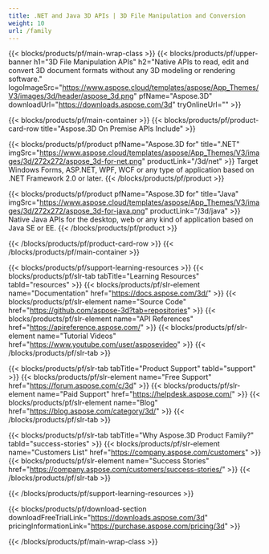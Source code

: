 ```yaml
---
title: .NET and Java 3D APIs | 3D File Manipulation and Conversion 
weight: 10
url: /family
---
```


{{< blocks/products/pf/main-wrap-class >}}
{{< blocks/products/pf/upper-banner h1="3D File Manipulation APIs" h2="Native APIs to read, edit and convert 3D document formats without any 3D modeling or rendering software." logoImageSrc="https://www.aspose.cloud/templates/aspose/App_Themes/V3/images/3d/header/aspose_3d.png" pfName="Aspose.3D" downloadUrl="https://downloads.aspose.com/3d" tryOnlineUrl="" >}}

{{< blocks/products/pf/main-container >}}
{{< blocks/products/pf/product-card-row title="Aspose.3D On Premise APIs Include" >}}

{{< blocks/products/pf/product pfName="Aspose.3D for" title=".NET" imgSrc="https://www.aspose.cloud/templates/aspose/App_Themes/V3/images/3d/272x272/aspose_3d-for-net.png" productLink="/3d/net" >}}
Target Windows Forms, ASP.NET, WPF, WCF or any type of application based on .NET Framework 2.0 or later.
{{< /blocks/products/pf/product >}}

{{< blocks/products/pf/product pfName="Aspose.3D for" title="Java" imgSrc="https://www.aspose.cloud/templates/aspose/App_Themes/V3/images/3d/272x272/aspose_3d-for-java.png" productLink="/3d/java" >}}
Native Java APIs for the desktop, web or any kind of application based on Java SE or EE.
{{< /blocks/products/pf/product >}}

{{< /blocks/products/pf/product-card-row >}}
{{< /blocks/products/pf/main-container >}}

{{< blocks/products/pf/support-learning-resources >}}
{{< blocks/products/pf/slr-tab tabTitle="Learning Resources" tabId="resources" >}}
{{< blocks/products/pf/slr-element name="Documentation" href="https://docs.aspose.com/3d/" >}}
{{< blocks/products/pf/slr-element name="Source Code" href="https://github.com/aspose-3d?tab=repositories" >}}
{{< blocks/products/pf/slr-element name="API References" href="https://apireference.aspose.com/" >}}
{{< blocks/products/pf/slr-element name="Tutorial Videos" href="https://www.youtube.com/user/asposevideo" >}}
{{< /blocks/products/pf/slr-tab >}}

{{< blocks/products/pf/slr-tab tabTitle="Product Support" tabId="support" >}}
{{< blocks/products/pf/slr-element name="Free Support" href="https://forum.aspose.com/c/3d" >}}
{{< blocks/products/pf/slr-element name="Paid Support" href="https://helpdesk.aspose.com/" >}}
{{< blocks/products/pf/slr-element name="Blog" href="https://blog.aspose.com/category/3d/" >}}
{{< /blocks/products/pf/slr-tab >}}

{{< blocks/products/pf/slr-tab tabTitle="Why Aspose.3D Product Family?" tabId="success-stories" >}}
{{< blocks/products/pf/slr-element name="Customers List" href="https://company.aspose.com/customers" >}}
{{< blocks/products/pf/slr-element name="Success Stories" href="https://company.aspose.com/customers/success-stories/" >}}
{{< /blocks/products/pf/slr-tab >}}

{{< /blocks/products/pf/support-learning-resources >}}

{{< blocks/products/pf/download-section downloadFreeTrialLink="https://downloads.aspose.com/3d" pricingInformationLink="https://purchase.aspose.com/pricing/3d" >}}

{{< /blocks/products/pf/main-wrap-class >}}
